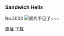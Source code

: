 ### Sandwich Helix
No.3003
![图片不见了~~~](https://imgs.xkcd.com/comics/sandwich_helix.png)

[原址](https://xkcd.com//3003) [下载](https://imgs.xkcd.com/comics/sandwich_helix.png)

